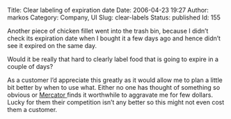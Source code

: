 Title: Clear labeling of expiration date
Date: 2006-04-23 19:27
Author: markos
Category: Company, UI
Slug: clear-labels
Status: published
Id: 155

<html>
 <body>
  <div>
   <p>
    Another piece of chicken fillet went into the trash bin, because I didn’t check its expiration date when I bought it a few days ago and hence didn’t see it expired on the same day.
   </p>
   <p>
    Would it be really that hard to clearly label food that is going to expire in a couple of days?
   </p>
   <p>
    As a customer I’d appreciate this greatly as it would allow me to plan a little bit better by when to use what. Either no one has thought of something so obvious or
    <a href="http://www.mercator.si" rel="nofollow">
     Mercator
    </a>
    finds it worthwhile to aggravate me for few dollars. Lucky for them their competition isn’t any better so this might not even cost them a customer.
   </p>
  </div>
 </body>
</html>